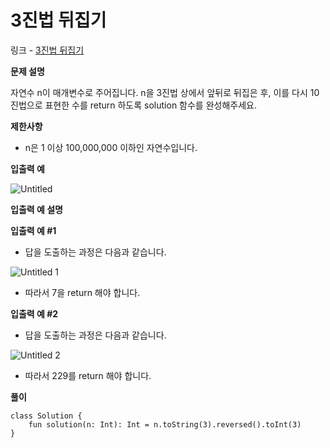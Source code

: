 # 3진법 뒤집기

링크 - [3진법 뒤집기](https://school.programmers.co.kr/learn/courses/30/lessons/68935)

**문제 설명**

자연수 n이 매개변수로 주어집니다. n을 3진법 상에서 앞뒤로 뒤집은 후, 이를 다시 10진법으로 표현한 수를 return 하도록 solution 함수를 완성해주세요.

****제한사항****

- n은 1 이상 100,000,000 이하인 자연수입니다.

****입출력 예****

![Untitled](https://user-images.githubusercontent.com/105714784/216803828-4aad196a-4522-45c7-a9d9-633128978fc8.png)

****입출력 예 설명****

**입출력 예 #1**

- 답을 도출하는 과정은 다음과 같습니다.

![Untitled 1](https://user-images.githubusercontent.com/105714784/216803832-e2a02e3b-b01a-4a5b-84a8-a2ba00960d8b.png)

- 따라서 7을 return 해야 합니다.

**입출력 예 #2**

- 답을 도출하는 과정은 다음과 같습니다.

![Untitled 2](https://user-images.githubusercontent.com/105714784/216803834-5238be67-b86f-40dc-b089-0c4103ae9b6b.png)

- 따라서 229를 return 해야 합니다.

**풀이**

```
class Solution {
    fun solution(n: Int): Int = n.toString(3).reversed().toInt(3)
}
```
